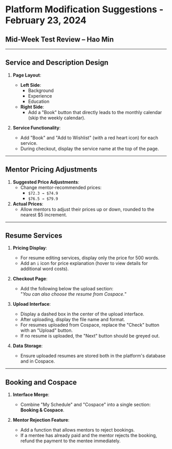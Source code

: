 # Platform Modification Suggestions - February 23, 2024

## Mid-Week Test Review – Hao Min

---

## Service and Description Design

1. **Page Layout**:
   - **Left Side**:
     - Background
     - Experience
     - Education
   - **Right Side**:
     - Add a "Book" button that directly leads to the monthly calendar (skip the weekly calendar).

2. **Service Functionality**:
   - Add "Book" and "Add to Wishlist" (with a red heart icon) for each service.
   - During checkout, display the service name at the top of the page.

---

## Mentor Pricing Adjustments
1. **Suggested Price Adjustments**:
   - Change mentor-recommended prices:
     - `$72.3 → $74.9`
     - `$76.5 → $79.9`
2. **Actual Prices**:
   - Allow mentors to adjust their prices up or down, rounded to the nearest $5 increment.

---

## Resume Services
1. **Pricing Display**:
   - For resume editing services, display only the price for 500 words.
   - Add an `i` icon for price explanation (hover to view details for additional word costs).

2. **Checkout Page**:
   - Add the following below the upload section:  
     "*You can also choose the resume from Cospace.*"

3. **Upload Interface**:
   - Display a dashed box in the center of the upload interface.
   - After uploading, display the file name and format.
   - For resumes uploaded from Cospace, replace the "Check" button with an "Upload" button.
   - If no resume is uploaded, the "Next" button should be greyed out.

4. **Data Storage**:
   - Ensure uploaded resumes are stored both in the platform's database and in Cospace.

---

## Booking and Cospace
1. **Interface Merge**:
   - Combine "My Schedule" and "Cospace" into a single section: **Booking & Cospace**.

2. **Mentor Rejection Feature**:
   - Add a function that allows mentors to reject bookings.
   - If a mentee has already paid and the mentor rejects the booking, refund the payment to the mentee immediately.
